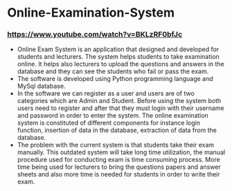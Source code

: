 # Online-Examination-System 
### https://www.youtube.com/watch?v=BKLzRF0bfJc
- Online Exam System is an application that designed and developed for students and lecturers. The system helps students to take examination online. It helps also lecturers to upload the questions and answers in the database and they can see the students who fail or pass the exam. 
- The software is developed using Python programming language and MySql database. 
- In the software we can register as a user and users are of two categories which are Admin and Student. Before using the system both users need to register and after that they must login with their username and password in order to enter the system. The online examination system is constituted of different components for instance login function, insertion of data in the database, extraction of data from the database.
- The problem with the current system is that students take their exam manually. This outdated system will take long time utilization, the manual procedure used for conducting exam is time consuming process. More time being used for lecturers to bring the questions papers and answer sheets and also more time is needed for students in order to write their exam.
